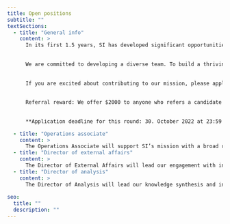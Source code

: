 ```yaml
---
title: Open positions
subtitle: ""
textSections:
  - title: "General info"
    content: >
      In its first 1.5 years, SI has developed significant opportunities to boost the safe development of emerging technologies. We are now looking for highly dedicated colleagues to build an extraordinary team with. Please see below for our open positions. If you think you'd be a great fit for another role, do [send in a general application](https://airtable.com/shrmrPRmaSylt2ljL).
      
      
      We are committed to developing a diverse team. To build a thriving and resilient organizational culture, we especially encourage applications from women, gender minorities, people of color, and regions outside of Europe or North America. We are committed to being an equal opportunity employer and will invest heavily into team-building to gain strength from diversity.
      
      
      If you are excited about contributing to our mission, please apply - the first stage should take no more than 30 minutes. The second stage is a work test, and the third is a series of 2-4 interviews. The fourth and final stage is a work trial. We pay all candidates $60 per hour invested beyond the initial application and cover all eventual travel and accommodation expenses. We will also offer feedback to all candidates who make it to the interview round.
      
      
      Referral reward: We offer $2000 to anyone who refers a candidate to us that we end up hiring and who would otherwise not have been likely to apply. Get in touch to register your referral: work@simoninstitute.ch
      
      
      **Application deadline for this round: 30. October 2022 at 23:59 CEST** - we currently do not process applications on a rolling basis. Positions are taken offline whenever a suitable candidate has been found, independent of deadlines. 

  - title: "Operations associate"
    content: >
      The Operations Associate will support SI’s mission with a broad range of activities. As SI grows, it will be increasingly important for us to put in place operational processes that allow us to expand sustainably and that enhance the team’s productivity and wellbeing. Similarly, putting on well-planned events and communicating our activities will be increasingly important to fulfill our goals. [Details >](/jobs/oa)
  - title: "Director of external affairs"
    content: >
      The Director of External Affairs will lead our engagement with international organizations, governments and the broader public. This role is travel-intense, as our stakeholders are spread across continents and in-person interaction is key to building trust and bandwidth. Together with the founders and incoming team, you will develop strategies for outreach and communications and likely develop your own team. [Details >](/jobs/dea)
  - title: "Director of analysis"
    content: >
      The Director of Analysis will lead our knowledge synthesis and information product development. This role is a mix of on-demand policy brief writing, development of online resources and strategic analysis to help policymakers understand global priorities and support researchers in their understanding of policymaking. Together with the founders and the incoming team, you will produce educational content, knowledge repositiories and further organizational strategy. [Details >](/jobs/da)
      
seo:
  title: ""
  description: ""
---
```

